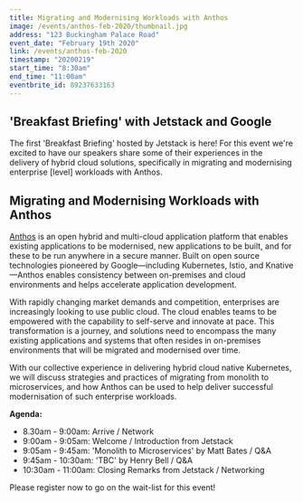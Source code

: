 ```yaml
---
title: Migrating and Modernising Workloads with Anthos
image: /events/anthos-feb-2020/thumbnail.jpg
address: "123 Buckingham Palace Road"
event_date: "February 19th 2020"
link: /events/anthos-feb-2020
timestamp: "20200219"
start_time: "8:30am"
end_time: "11:00am"
eventbrite_id: 89237633163
---
```


## 'Breakfast Briefing' with Jetstack and Google

The first 'Breakfast Briefing' hosted by Jetstack is here! For this event we're excited to have our speakers share some of their experiences in the delivery of hybrid cloud solutions, specifically in migrating and modernising enterprise [level] workloads with Anthos.

## Migrating and Modernising Workloads with Anthos

[Anthos](https://cloud.google.com/anthos/) is an open hybrid and multi-cloud application platform that enables existing applications to be modernised, new applications to be built, and for these to be run anywhere in a secure manner. Built on open source technologies pioneered by Google—including Kubernetes, Istio, and Knative—Anthos enables consistency between on-premises and cloud environments and helps accelerate application development.

With rapidly changing market demands and competition, enterprises are increasingly looking to use public cloud. The cloud enables teams to be empowered with the capability to self-serve and innovate at pace. This transformation is a journey, and solutions need to encompass the many existing applications and systems that often resides in on-premises environments that will be migrated and modernised over time. 

With our collective experience in delivering hybrid cloud native Kubernetes, we will discuss strategies and practices of migrating from monolith to microservices, and how Anthos can be used to help deliver successful modernisation of such enterprise workloads. 

**Agenda:**

* 8.30am - 9:00am: Arrive / Network
* 9:00am - 9:05am: Welcome / Introduction from Jetstack
* 9:05am - 9:45am: 'Monolith to Microservices' by Matt Bates / Q&A
* 9:45am - 10:30am: 'TBC' by Henry Bell / Q&A
* 10:30am - 11:00am: Closing Remarks from Jetstack / Networking

Please register now to go on the wait-list for this event!

